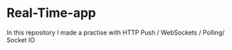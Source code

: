 # Real-Time-app
In this repository I made a practise with HTTP Push / WebSockets / Polling/ Socket IO
